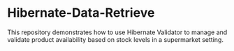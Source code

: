 # Hibernate-Data-Retrieve
This repository demonstrates how to use Hibernate Validator to manage and validate product availability based on stock levels in a supermarket setting.
